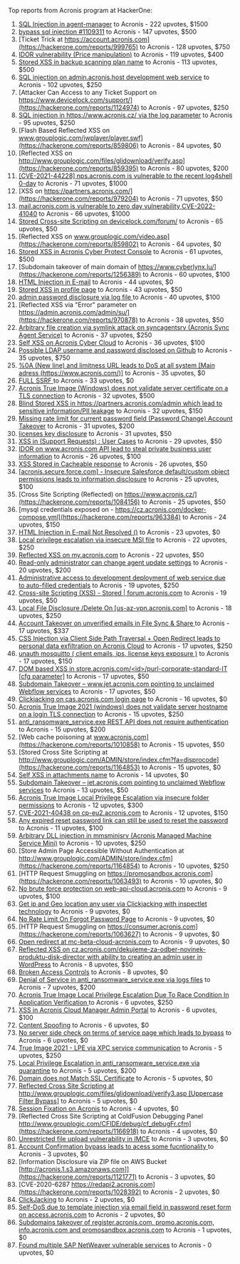 Top reports from Acronis program at HackerOne:

1. [SQL Injection in agent-manager](https://hackerone.com/reports/962889) to Acronis - 222 upvotes, $1500
2. [bypass sql injection #1109311](https://hackerone.com/reports/1224660) to Acronis - 147 upvotes, $500
3. [Ticket Trick at https://account.acronis.com](https://hackerone.com/reports/999765) to Acronis - 128 upvotes, $750
4. [IDOR vulnerability (Price manipulation)](https://hackerone.com/reports/1403176) to Acronis - 119 upvotes, $400
5. [Stored XSS in backup scanning plan name](https://hackerone.com/reports/961046) to Acronis - 113 upvotes, $500
6. [SQL injection on admin.acronis.host development web service](https://hackerone.com/reports/923020) to Acronis - 102 upvotes, $250
7. [Attacker Can Access to any Ticket Support on https://www.devicelock.com/support/](https://hackerone.com/reports/1124974) to Acronis - 97 upvotes, $250
8. [SQL injection in  https://www.acronis.cz/ via the log parameter](https://hackerone.com/reports/1109311) to Acronis - 95 upvotes, $250
9. [Flash Based Reflected XSS on www.grouplogic.com/jwplayer/player.swf](https://hackerone.com/reports/859806) to Acronis - 84 upvotes, $0
10. [Reflected XSS on http://www.grouplogic.com/files/glidownload/verify.asp](https://hackerone.com/reports/859395) to Acronis - 80 upvotes, $200
11. [[CVE-2021-44228] nps.acronis.com is vulnerable to the recent log4shell 0-day](https://hackerone.com/reports/1425474) to Acronis - 71 upvotes, $1000
12. [XSS on https://partners.acronis.com/](https://hackerone.com/reports/979204) to Acronis - 71 upvotes, $50
13. [ mail.acronis.com is vulnerable to zero day vulnerability CVE-2022-41040](https://hackerone.com/reports/1719719) to Acronis - 66 upvotes, $1000
14. [Stored Cross-site Scripting on devicelock.com/forum/](https://hackerone.com/reports/1122513) to Acronis - 65 upvotes, $50
15. [Reflected XSS on www.grouplogic.com/video.asp](https://hackerone.com/reports/859802) to Acronis - 64 upvotes, $0
16. [Stored XSS in Acronis Cyber Protect Console](https://hackerone.com/reports/1064095) to Acronis - 61 upvotes, $500
17. [Subdomain takeover of main domain of https://www.cyberlynx.lu/](https://hackerone.com/reports/1256389) to Acronis - 60 upvotes, $100
18. [HTML Injection in E-mail](https://hackerone.com/reports/1536899) to Acronis - 44 upvotes, $0
19. [Stored XSS in profile page](https://hackerone.com/reports/1084183) to Acronis - 43 upvotes, $50
20. [admin password disclosure via log file ](https://hackerone.com/reports/1121972) to Acronis - 40 upvotes, $100
21. [Reflected XSS via "Error" parameter on https://admin.acronis.com/admin/su/](https://hackerone.com/reports/970878) to Acronis - 38 upvotes, $50
22. [Arbitrary file creation via symlink attack on syncagentsrv (Acronis Sync Agent Service)](https://hackerone.com/reports/945122) to Acronis - 37 upvotes, $250
23. [Self XSS on Acronis Cyber Cloud](https://hackerone.com/reports/957229) to Acronis - 36 upvotes, $100
24. [Possible LDAP username and password disclosed on Github](https://hackerone.com/reports/1004412) to Acronis - 35 upvotes, $750
25. [%0A (New line) and limitness URL leads to DoS at all system [Main adress (https://www.acronis.com/)]](https://hackerone.com/reports/1382448) to Acronis - 35 upvotes, $0
26. [FULL SSRF ](https://hackerone.com/reports/1241149) to Acronis - 33 upvotes, $0
27. [Acronis True Image  (Windows) does not validate server certificate on a TLS connection](https://hackerone.com/reports/1056144) to Acronis - 32 upvotes, $500
28. [Blind Stored XSS in https://partners.acronis.com/admin which lead to sensitive information/PII leakage](https://hackerone.com/reports/1028820) to Acronis - 32 upvotes, $150
29. [Missing rate limit for current password field (Password Change) Account Takeover](https://hackerone.com/reports/827484) to Acronis - 31 upvotes, $200
30. [licenses key disclosure](https://hackerone.com/reports/1079630) to Acronis - 31 upvotes, $50
31. [XSS in (Support Requests) : User Cases](https://hackerone.com/reports/961226) to Acronis - 29 upvotes, $50
32. [IDOR on www.acronis.com API lead to steal private business user information](https://hackerone.com/reports/1182465) to Acronis - 26 upvotes, $100
33. [XSS Stored in Cacheable  response](https://hackerone.com/reports/1011093) to Acronis - 26 upvotes, $50
34. [[acronis.secure.force.com] - Insecure Salesforce default/custom object permissions leads to information disclosure](https://hackerone.com/reports/1023572) to Acronis - 25 upvotes, $100
35. [Cross Site Scripting (Reflected) on https://www.acronis.cz/](https://hackerone.com/reports/1084156) to Acronis - 25 upvotes, $50
36. [mysql credentials exposed on - https://cz.acronis.com/docker-compose.yml](https://hackerone.com/reports/963384) to Acronis - 24 upvotes, $150
37. [HTML Injection in E-mail Not Resolved ()](https://hackerone.com/reports/1600720) to Acronis - 23 upvotes, $0
38. [Local privilege escalation via insecure MSI file](https://hackerone.com/reports/1071832) to Acronis - 22 upvotes, $250
39. [Reflected XSS on my.acronis.com](https://hackerone.com/reports/1168962) to Acronis - 22 upvotes, $50
40. [Read-only administrator can change agent update settings](https://hackerone.com/reports/1538004) to Acronis - 20 upvotes, $200
41. [Administrative access to development deployment of web service due to auto-filled credentials](https://hackerone.com/reports/923022) to Acronis - 19 upvotes, $250
42. [Cross-site Scripting (XSS) - Stored | forum.acronis.com](https://hackerone.com/reports/1161241) to Acronis - 19 upvotes, $50
43. [Local File Disclosure /Delete On [us-az-vpn.acronis.com]](https://hackerone.com/reports/924407) to Acronis - 18 upvotes, $250
44. [ Account Takeover on unverified emails in File Sync & Share ](https://hackerone.com/reports/906790) to Acronis - 17 upvotes, $337
45. [CSS Injection via Client Side Path Traversal + Open Redirect leads to personal data exfiltration on Acronis Cloud](https://hackerone.com/reports/1245165) to Acronis - 17 upvotes, $250
46. [unauth mosquitto ( client emails, ips, license keys exposure )](https://hackerone.com/reports/1578574) to Acronis - 17 upvotes, $150
47. [DOM based XSS in store.acronis.com/\<id\>/purl-corporate-standard-IT [cfg parameter]](https://hackerone.com/reports/968690) to Acronis - 17 upvotes, $50
48. [Subdomain Takeover – www.jet.acronis.com pointing to unclaimed Webflow services](https://hackerone.com/reports/953719) to Acronis - 17 upvotes, $50
49. [Clickjacking on cas.acronis.com login page](https://hackerone.com/reports/971234) to Acronis - 16 upvotes, $0
50. [Acronis True Image 2021 (windows) does not validate server hostname on a login TLS connection](https://hackerone.com/reports/1070533) to Acronis - 15 upvotes, $250
51. [anti_ransomware_service.exe REST API does not require authentication](https://hackerone.com/reports/858608) to Acronis - 15 upvotes, $200
52. [Web cache poisoning at www.acronis.com](https://hackerone.com/reports/1010858) to Acronis - 15 upvotes, $50
53. [Stored Cross Site Scripting at http://www.grouplogic.com/ADMIN/store/index.cfm?fa=disprocode](https://hackerone.com/reports/1164853) to Acronis - 15 upvotes, $0
54. [Self XSS in attachments name](https://hackerone.com/reports/1536901) to Acronis - 14 upvotes, $0
55. [Subdomain Takeover – jet.acronis.com pointing to unclaimed Webflow services](https://hackerone.com/reports/952166) to Acronis - 13 upvotes, $50
56. [Acronis True Image Local Privilege Escalation via insecure folder permissions](https://hackerone.com/reports/908162) to Acronis - 12 upvotes, $300
57. [CVE-2021-40438 on cp-eu2.acronis.com](https://hackerone.com/reports/1370731) to Acronis - 12 upvotes, $150
58. [Any expired reset password link can still be used to reset the password](https://hackerone.com/reports/1615790) to Acronis - 11 upvotes, $100
59. [Arbitrary DLL injection in mmsminisrv (Acronis Managed Machine Service Mini)](https://hackerone.com/reports/944735) to Acronis - 10 upvotes, $250
60. [Store Admin Page Accessible Without Authentication at http://www.grouplogic.com/ADMIN/store/index.cfm](https://hackerone.com/reports/1164854) to Acronis - 10 upvotes, $250
61. [HTTP Request Smuggling on https://promosandbox.acronis.com](https://hackerone.com/reports/1063493) to Acronis - 10 upvotes, $0
62. [No brute force protection on web-api-cloud.acronis.com](https://hackerone.com/reports/972045) to Acronis - 9 upvotes, $100
63. [Get ip and Geo location any user via Clickjacking with inspectlet technology](https://hackerone.com/reports/998555) to Acronis - 9 upvotes, $0
64. [No Rate Limit On Forgot Password Page](https://hackerone.com/reports/1245529) to Acronis - 9 upvotes, $0
65. [HTTP Request Smuggling on https://consumer.acronis.com](https://hackerone.com/reports/1063627) to Acronis - 9 upvotes, $0
66. [Open redirect at mc-beta-cloud-acronis.com](https://hackerone.com/reports/846389) to Acronis - 9 upvotes, $0
67. [Reflected XSS on cz.acronis.com/dekujeme-za-odber-novinek-produktu-disk-director with ability to creating an admin user in WordPress](https://hackerone.com/reports/935503) to Acronis - 8 upvotes, $50
68. [Broken Access Controls](https://hackerone.com/reports/833735) to Acronis - 8 upvotes, $0
69. [Denial of Service in anti_ransomware_service.exe via logs files](https://hackerone.com/reports/858603) to Acronis - 7 upvotes, $200
70. [Acronis True Image Local Privilege Escalation Due To Race Condition In Application Verification ](https://hackerone.com/reports/1251464) to Acronis - 6 upvotes, $250
71. [XSS in Acronis Cloud Manager Admin Portal](https://hackerone.com/reports/1388788) to Acronis - 6 upvotes, $100
72. [Content Spoofing](https://hackerone.com/reports/841630) to Acronis - 6 upvotes, $0
73. [No server side check on terms of service page which leads to bypass](https://hackerone.com/reports/1338256) to Acronis - 6 upvotes, $0
74. [True Image 2021 - LPE via XPC service communication](https://hackerone.com/reports/966494) to Acronis - 5 upvotes, $250
75. [Local Privilege Escalation in anti_ransomware_service.exe via quarantine](https://hackerone.com/reports/858598) to Acronis - 5 upvotes, $200
76. [Domain does not Match SSL Certificate](https://hackerone.com/reports/1341142) to Acronis - 5 upvotes, $0
77. [Reflected Cross Site Scripting at http://www.grouplogic.com/files/glidownload/verify3.asp [Uppercase Filter Bypass]](https://hackerone.com/reports/1167034) to Acronis - 5 upvotes, $0
78. [Session Fixation on Acronis](https://hackerone.com/reports/1486341) to Acronis - 4 upvotes, $0
79. [Reflected Cross Site Scripting at  ColdFusion Debugging Panel  http://www.grouplogic.com/CFIDE/debug/cf_debugFr.cfm](https://hackerone.com/reports/1166918) to Acronis - 4 upvotes, $0
80. [Unrestricted file upload vulnerability in IMCE](https://hackerone.com/reports/1121317) to Acronis - 3 upvotes, $0
81. [Account Confirmation bypass leads to acess some fucntionality ](https://hackerone.com/reports/1121132) to Acronis - 3 upvotes, $0
82. [Information Disclosure via ZIP file on AWS Bucket [http://acronis.1.s3.amazonaws.com]](https://hackerone.com/reports/1121771) to Acronis - 3 upvotes, $0
83. [CVE-2020-6287  https://redapi2.acronis.com](https://hackerone.com/reports/1028392) to Acronis - 2 upvotes, $0
84. [ClickJacking](https://hackerone.com/reports/947690) to Acronis - 2 upvotes, $0
85. [Self-DoS due to template injection via email field in password reset form on access.acronis.com](https://hackerone.com/reports/1265344) to Acronis - 2 upvotes, $0
86. [Subdomains takeover of  register.acronis.com, promo.acronis.com, info.acronis.com and promosandbox.acronis.com](https://hackerone.com/reports/1018790) to Acronis - 1 upvotes, $0
87. [Found multiple SAP NetWeaver vulnerable services](https://hackerone.com/reports/1103212) to Acronis - 0 upvotes, $0
